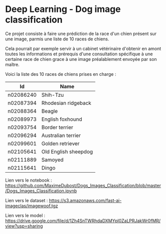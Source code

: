 # Deep Learning - Dog image classification

Ce projet consiste à faire une prédiction de la race d'un chien présent sur une image, parmis une liste de 10 races de chiens.

Cela pourrait par exemple servir à un cabinet vétérinaire d'obtenir en amont toutes les informations et prérequis d'une consultation spécifique à une certaine race de chien grace à une image préalablement envoyée par son maître.

Voici la liste des 10 races de chiens prises en charge :

| Id | Name |
| --- | --- |
| n02086240 | Shih-Tzu |
| n02087394 | Rhodesian ridgeback |
| n02088364 | Beagle |
| n02089973 | English foxhound |
| n02093754 | Border terrier |
| n02096294 | Australian terrier |
| n02099601 | Golden retriever |
| n02105641 | Old English sheepdog |
| n02111889 | Samoyed |
| n02115641 | Dingo |

Lien vers le notebook : https://github.com/MaximeDubost/Dogs_Images_Classification/blob/master/Dogs_Images_Classification.ipynb

Lien vers le dataset : https://s3.amazonaws.com/fast-ai-imageclas/imagewoof.tgz

Lien vers le model : https://drive.google.com/file/d/1Zh4SnTWRhdaDXMYpl0ZaLPRJakWr0fMR/view?usp=sharing
